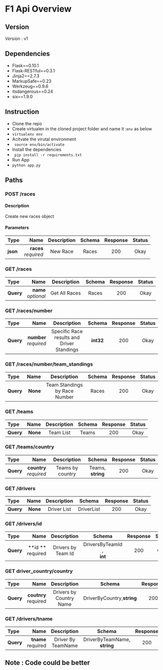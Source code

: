# F1 Api Overview

## Version
*Version* : v1

## Dependencies
-   Flask==0.10.1
-   Flask-RESTful==0.3.1
-   Jinja2==2.7.3
-   MarkupSafe==0.23
-   Werkzeug==0.9.6
-   itsdangerous==0.24
-   six==1.9.0


## Instruction
-   Clone the repo
-   Create virtualen in the cloned project folder and name it :``` env ``` as below
-   ``` virtualenv env ```
-   Acitvate the virutal environment
-   ``` source env/bin/activate```
-   Install the dependencies
-   ``` pip install -r requirements.txt```
-   Run App
-   ``` python app.py ```


## Paths
### POST /races
#### Description
Create new races object
#### Parameters

| Type     | Name | Description |Schema|Response|Status|
| :------- | ----: | :---: | :---: | :---: | :---: |
| **json** | **races**<br>*required*| New Race|Races|200|Okay|

### GET /races

| Type     | Name | Description |Schema|Response|Status|
| :------- | ----: | :---: | :---: | :---: | :---: |
| **Query** | **name**<br>*optional*| Get All Races|Races|200|Okay|

### GET /races/number
| Type     | Name | Description |Schema|Response|Status|
| :------- | ----: | :---: | :---: | :---: | :---: |
| **Query** | **number**<br>*required*| Specific Race results and Driver Standings| **int32**|200|Okay|

### GET /races/number/team_standings
| Type     | Name | Description |Schema|Response|Status|
| :------- | ----: | :---: | :---: | :---: | :---: |
| **Query** | **None**<br>|Team Standings by Race Number|Races|200|Okay

### GET /teams
| Type     | Name | Description |Schema|Response|Status|
| :------- | ----: | :---: | :---: | :---: | :---: |
| **Query** | **None**| Team List|Teams|200|Okay|

### GET /teams/country
| Type     | Name | Description |Schema|Response|Status|
| :------- | ----: | :---: | :---: | :---: | :---: |
| **Query** | **country**<br>*required*| Teams by country|Teams,<br> **string**|200|Okay|

### GET /drivers

| Type     | Name | Description |Schema|Response|Status|
| :------- | ----: | :---: | :---: | :---: | :---: |
| **Query** | **None**| Driver List|DriverList|200|Okay|

### GET /drivers/id
| Type     | Name | Description |Schema|Response|Status|
| :------- | ----: | :---: | :---: | :---: | :---: |
| **Query** | **id **<br>required| Drivers by Team Id |DriversByTeamId ,<br>**int**|200|Okay|

### GET driver_country/country
| Type     | Name | Description |Schema|Response|Status|
| :------- | ----: | :---: | :---: | :---: | :---: |
| **Query** | **coutnry**<br >required| Drivers by Country Name|DriverByCountry,**string**|200|Okay|


### GET /drivers/tname
| Type     | Name | Description |Schema|Response|Status|
| :------- | ----: | :---: | :---: | :---: | :---: |
| **Query** | **tname**<br> required|Driver By TeamName|DriverByTeamName,<br>**string**|200|Okay|


## Note : Code could be better